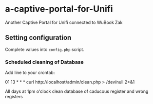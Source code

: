 # a-captive-portal-for-Unifi
Another Captive Portal for Unifi connected to WuBook Zak

## Setting configuration

Complete values into `config.php` script.

### Scheduled cleaning of Database

Add line to your crontab:

01 13 * * * curl http://localhost/admin/clean.php > /dev/null 2>&1

All days at 1pm o'clock clean database of caducous register and wrong registers
